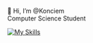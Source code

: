  👋 Hi, I’m @Konciem\
 Computer Science Student

[![My Skills](https://skillicons.dev/icons?i=cpp,vscode,python,lua&perline=3)](https://skillicons.dev)
